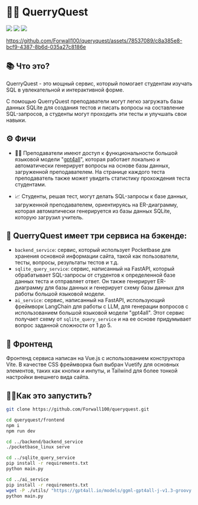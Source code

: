 # 🔎🤔 QuerryQuest
![](https://img.shields.io/badge/Python-3776AB?style=for-the-badge&logo=python&logoColor=white)
![](https://img.shields.io/badge/Vue.js-35495E?style=for-the-badge&logo=vue.js&logoColor=4FC08D)
![](https://img.shields.io/badge/Tailwind_CSS-38B2AC?style=for-the-badge&logo=tailwind-css&logoColor=white)

https://github.com/Forwall100/queryquest/assets/78537089/c8a385e8-bcf9-4387-8b6d-035a27c8186e

## 📚 Что это?
QuerryQuest - это мощный сервис, который помогает студентам изучать SQL в увлекательной и интерактивной форме. 

С помощью QuerryQuest преподаватели могут легко загружать базы данных SQLite для создания тестов и писать вопросы на составление SQL-запросов, а студенты могут проходить эти тесты и улучшать свои навыки.

## ⚙️ Фичи
- 👨‍🏫 Преподаватели имеют доступ к функциональности большой языковой модели "[gpt4all](https://github.com/nomic-ai/gpt4all)", которая работает локально и автоматически генерирует вопросы на основе базы данных, загруженной преподавателем. На странице каждого теста преподаватель также может увидеть статистику прохождения теста студентами. 

- 📈 Студенты, решая тест, могут делать SQL-запросы к базе данных, загруженной преподавателем, ориентируясь на ER-диаграмму, которая автоматически генерируется из базы данных SQLite, которую загрузил учитель. 

## 🚀 QuerryQuest имеет три сервиса на бэкенде:
- `backend_service`: сервис, который использует Pocketbase для хранения основной информации сайта, такой как пользователи, тесты, вопросы, результаты тестов и т.д.
- `sqlite_query_service`: сервис, написанный на FastAPI, который обрабатывает SQL-запросы от студентов к определенной базе данных теста и отправляет ответ. Он также генерирует ER-диаграмму для базы данных и генерирует схему базы данных для работы большой языковой модели.
- `ai_service`: сервис, написанный на FastAPI, использующий фреймворк LangChain для работы с LLM, для генерации вопросов с использованием большой языковой модели "gpt4all". Этот сервис получает схему от `sqlite_query_service` и на ее основе придумывает вопрос заданной сложности от 1 до 5.

## 🎨 Фронтенд
Фронтенд сервиса написан на Vue.js с использованием конструктора Vite. В качестве CSS фреймворка был выбран Vuetify для основных элементов, таких как кнопки и инпуты, и Tailwind для более тонкой настройки внешнего вида сайта. 

## 🏃‍♂️Как это запустить?
```zsh
git clone https://github.com/Forwall100/queryquest.git
```

```zsh
cd queryquest/frontend
npm i
npm run dev
```

```zsh
cd ../backend/backend_service
./pocketbase_linux serve
```

```zsh
cd ../sqlite_query_service
pip install -r requirements.txt
python main.py
```

```zsh
cd ../ai_service
pip install -r requirements.txt
wget -P ./utils/ "https://gpt4all.io/models/ggml-gpt4all-j-v1.3-groovy.bin"
python main.py
```
